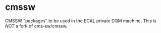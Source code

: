 cmssw
=====

CMSSW "packages" to be used in the ECAL private DQM machine. This is *NOT* a fork of cms-sw/cmssw.
